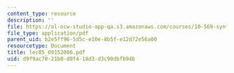 ```yaml
---
content_type: resource
description: ''
file: https://ol-ocw-studio-app-qa.s3.amazonaws.com/courses/10-569-synthesis-of-polymers-fall-2006/d9f9ac7021b0d0f418d3d3c90dbfb94b_lec05_09152006.pdf
file_type: application/pdf
parent_uid: b2e5ff96-5d5c-e10e-8b5f-e12d72e56a00
resourcetype: Document
title: lec05_09152006.pdf
uid: d9f9ac70-21b0-d0f4-18d3-d3c90dbfb94b
---
```


